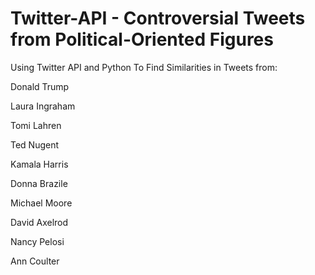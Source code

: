 # Twitter-API - Controversial Tweets from Political-Oriented Figures
Using Twitter API and Python To Find Similarities in Tweets from:

Donald Trump

Laura Ingraham

Tomi Lahren

Ted Nugent

Kamala Harris

Donna Brazile

Michael Moore

David Axelrod

Nancy Pelosi

Ann Coulter

